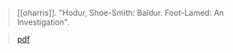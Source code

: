 > [[oharris]]. "Hodur, Shoe-Smith: Baldur. Foot-Lamed: An Investigation". 

> [pdf](oharris2007.pdf)